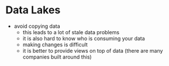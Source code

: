# Data Lakes

- avoid copying data
  - this leads to a lot of stale data problems
  - it is also hard to know who is consuming your data
  - making changes is difficult
  - it is better to provide views on top of data (there are many companies built around this)

